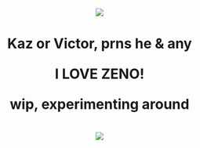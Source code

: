# <p align="center"> ![](https://i.imgur.com/Ji9yqdX.pngg)
# <p align="center">Kaz or Victor, prns he & any <p align="center"> I LOVE ZENO! <p align="center"> wip, experimenting around
# <p align="center"> ![](https://i.imgur.com/LukQzSO.jpeg)
